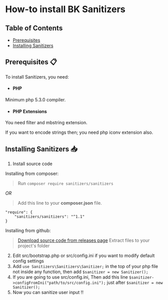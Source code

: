 <link rel="stylesheet" href="docs/css/main.css" />

# How-to install BK Sanitizers

## Table of Contents

 * [Prerequisites](#prerequisites)
 * [Installing Sanitizers](#installing-sanitizers)

<h2><a name="prerequisites">Prerequisites 📋</a></h2>

To install Sanitizers, you need:

 * #### PHP
Minimum php 5.3.0 compiler.
 * #### PHP Extensions
You need filter and mbstring extension.

If you want to encode strings then; you need php iconv extension also.

<h2><a name="installing-sanitizers">Installing Sanitizers 📥</a></h2>

1. Install source code

Installing from composer:
> Run `composer require sanitizers/sanitizers`

*OR*

> Add this line to your **composer.json** file.

```
"require": {
    "sanitizers/sanitizers": "^1.1"
}
```

Installing from github:
> [Download source code from releases page](https://github.com/PuneetGopinath/Sanitizers/releases/)
> Extract files to your project's folder

2. Edit src/bootstrap.php or src/config.ini if you want to modify default config settings
3. Add `use Sanitizers\Sanitizers\Sanitizer;` in the top of your php file not inside any function, then add `$sanitizer = new Sanitizer();`
4. If you are going to use src/config.ini, Then add this line `$sanitizer->configFromIni("path/to/src/config.ini");` just after `$sanitizer = new Sanitizer();`
5. Now you can sanitize user input !!

